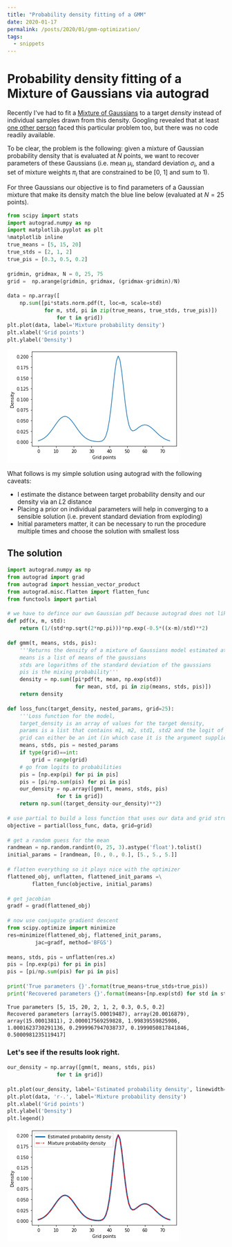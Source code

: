 ```yaml
---
title: "Probability density fitting of a GMM"
date: 2020-01-17
permalink: /posts/2020/01/gmm-optimization/
tags:
  - snippets
---
```

# Probability density fitting of a Mixture of Gaussians via autograd

Recently I've had to fit a [Mixture of Gaussians](https://en.wikipedia.org/wiki/Mixture_model#Gaussian_mixture_model) to a target *density* instead of individual samples drawn from this density.
Googling revealed that at least [one other person](https://stats.stackexchange.com/questions/226504/fit-gaussian-mixture-model-directly-to-the-mixture-density) faced this particular problem too, but there was no code readily available.

To be clear, the problem is the following: given a mixture of Gaussian probability density that is evaluated at $N$ points, we want to recover parameters of these Gaussians (i.e. mean $\mu_{i}$, standard deviation $\sigma_{i}$, and a set of mixture weights $\pi_{i}$ that are constrained to be [0, 1] and sum to 1).

For three Gaussians our objective is to find parameters of a Gaussian mixture that make its density match the blue line below (evaluated at $N=25$ points).


```python
from scipy import stats
import autograd.numpy as np
import matplotlib.pyplot as plt
%matplotlib inline
true_means = [5, 15, 20]
true_stds = [2, 1, 2]
true_pis = [0.3, 0.5, 0.2]

gridmin, gridmax, N = 0, 25, 75
grid =  np.arange(gridmin, gridmax, (gridmax-gridmin)/N)

data = np.array([
    np.sum([pi*stats.norm.pdf(t, loc=m, scale=std)
            for m, std, pi in zip(true_means, true_stds, true_pis)])
                for t in grid])
plt.plot(data, label='Mixture probability density')
plt.xlabel('Grid points')
plt.ylabel('Density')
```

![](/images/GMM_autograd_1_1.png)


What follows is my simple solution using autograd with the following caveats:
* I estimate the distance between target probability density and our density via an $L2$ distance
* Placing a prior on individual parameters will help in converging to a sensible solution (i.e. prevent standard deviation from exploding)
* Initial parameters matter, it can be necessary to run the procedure multiple times and choose the solution with smallest loss

## The solution


```python
import autograd.numpy as np
from autograd import grad
from autograd import hessian_vector_product
from autograd.misc.flatten import flatten_func
from functools import partial

# we have to defince our own Gaussian pdf because autograd does not like the one provided by scipy
def pdf(x, m, std):
    return (1/(std*np.sqrt(2*np.pi)))*np.exp(-0.5*((x-m)/std)**2)

def gmm(t, means, stds, pis):
    '''Returns the density of a mixture of Gaussians model estimated at grid point t.
    means is a list of means of the gaussians
    stds are logarithms of the standard deviation of the gaussians
    pis is the mixing probability'''
    density = np.sum([pi*pdf(t, mean, np.exp(std))
                      for mean, std, pi in zip(means, stds, pis)])
    return density

def loss_func(target_density, nested_params, grid=25):
    '''Loss function for the model,
    target_density is an array of values for the target density,
    params is a list that contains m1, m2, std1, std2 and the logit of pi,
    grid can either be an int (in which case it is the argument supplied to range) or an iterable'''
    means, stds, pis = nested_params
    if type(grid)==int:
        grid = range(grid)
    # go from logits to probabilities
    pis = [np.exp(pi) for pi in pis]
    pis = [pi/np.sum(pis) for pi in pis]
    our_density = np.array([gmm(t, means, stds, pis)
                for t in grid])
    return np.sum((target_density-our_density)**2)

# use partial to build a loss function that uses our data and grid structure
objective = partial(loss_func, data, grid=grid)

# get a random guess for the mean
randmean = np.random.randint(0, 25, 3).astype('float').tolist()
initial_params = [randmean, [0., 0., 0.], [5., 5., 5.]]

# flatten everything so it plays nice with the optimizer
flattened_obj, unflatten, flattened_init_params =\
        flatten_func(objective, initial_params)

# get jacobian
gradf = grad(flattened_obj)

# now use conjugate gradient descent
from scipy.optimize import minimize
res=minimize(flattened_obj, flattened_init_params,
         jac=gradf, method='BFGS')

means, stds, pis = unflatten(res.x)
pis = [np.exp(pi) for pi in pis]
pis = [pi/np.sum(pis) for pi in pis]

print('True parameters {}'.format(true_means+true_stds+true_pis))
print('Recovered parameters {}'.format(means+[np.exp(std) for std in stds]+pis))
```

    True parameters [5, 15, 20, 2, 1, 2, 0.3, 0.5, 0.2]
    Recovered parameters [array(5.00019487), array(20.0016879), array(15.00013811), 2.000017569259828, 1.99839559825986, 1.0001623730291136, 0.2999967947038737, 0.1999050817841846, 0.5000981235119417]


### Let's see if the results look right.


```python
our_density = np.array([gmm(t, means, stds, pis)
                for t in grid])

plt.plot(our_density, label='Estimated probability density', linewidth=3)
plt.plot(data, 'r-.', label='Mixture probability density')
plt.xlabel('Grid points')
plt.ylabel('Density')
plt.legend()
```

![](/images/GMM_autograd_6_1.png)

